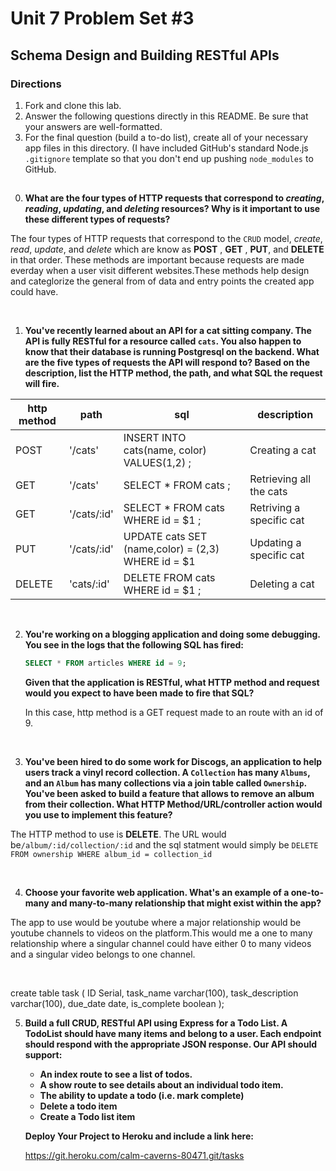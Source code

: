 # Unit 7 Problem Set #3
## Schema Design and Building RESTful APIs

### Directions
1. Fork and clone this lab.
2. Answer the following questions directly in this README. Be sure that your answers are well-formatted. 
3. For the final question (build a to-do list), create all of your necessary app files in this directory. (I have included GitHub's standard Node.js `.gitignore` template so that you don't end up pushing `node_modules` to GitHub. 

## 

0. **What are the four types of HTTP requests that correspond to _creating_, _reading_, _updating_, and _deleting_ resources? Why is it important to use these  different types of requests?**

The four types of HTTP requests that correspond to the `CRUD` model, _create_, _read_, _update_, and _delete_ which are know as  __POST__ , __GET__ , __PUT__, and __DELETE__ in that order. These methods are important because requests are made everday when a user visit different websites.These methods help design and categlorize the general from of data and entry points the created app could have.

<br>


1. **You've recently learned about an API for a cat sitting company. The API is fully RESTful for a resource called `cats`. You also happen to know that their database is running Postgresql on the backend. What are the five types of requests the API will respond to? Based on the description, list the HTTP method, the path, and what SQL the request will fire.**

| http method  |  path |  sql | description |
|---|---|---|---|
| POST| '/cats'  |INSERT INTO cats(name, color) VALUES($1,$2) ;| Creating a cat |
| GET | '/cats' |SELECT * FROM cats ; | Retrieving all the cats |
| GET | '/cats/:id' | SELECT * FROM cats WHERE id = $1 ; | Retriving a specific cat |
| PUT | '/cats/:id' |UPDATE cats SET (name,color) = ($2,$3) WHERE id = $1 | Updating a specific cat |
|DELETE|'cats/:id' |DELETE FROM cats WHERE id = $1 ; | Deleting a cat |

<br>

2. **You're working on a blogging application and doing some debugging. You see in the logs that the following SQL has fired:**

   ```sql
   SELECT * FROM articles WHERE id = 9;
   ```

   **Given that the application is RESTful, what HTTP method and request would you expect to have been made to fire that SQL?**
   
   In this case, http method is a GET request made to an route with an id of 9.
<br>


3. **You've been hired to do some work for Discogs, an application to help users track a vinyl record collection. A `Collection` has many `Albums`, and an `Album` has many collections via a join table called `Ownership`. You've been asked to build a feature that allows to remove an album from their collection. What HTTP Method/URL/controller action would you use to implement this feature?**

The HTTP method to use is __DELETE__. The URL would be`/album/:id/collection/:id` and the sql statment would simply be `DELETE FROM ownership WHERE album_id = collection_id`

<br>

4. **Choose your favorite web application. What's an example of a one-to-many and many-to-many relationship that might exist within the app?**

The app to use would be youtube where a major relationship would be youtube channels to videos on the platform.This would me a one to many relationship where a singular channel could have either 0 to many videos and a singular video belongs to one channel.

<br>

create table task (
ID Serial,
task_name varchar(100),
task_description varchar(100),
due_date date,
is_complete boolean );

5. **Build a full CRUD, RESTful API using Express for a Todo List. A TodoList should have many items and belong to a user. Each endpoint should respond with the appropriate JSON response. Our API should support:**
   * **An index route to see a list of todos.**
   * **A show route to see details about an individual todo item.**
   * **The ability to update a todo (i.e. mark complete)**
   * **Delete a todo item**
   * **Create a Todo list item**

   **Deploy Your Project to Heroku and include a link here:**

   https://git.heroku.com/calm-caverns-80471.git/tasks
